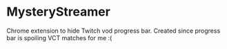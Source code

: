 # MysteryStreamer
Chrome extension to hide Twitch vod progress bar. 
Created since progress bar is spoiling VCT matches for me :(
